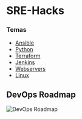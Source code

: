 # SRE-Hacks

### Temas
- [Ansible]()
- [Python]()
- [Terraform]()
- [Jenkins]()
- [Webservers]()
- [Linux]()

## DevOps Roadmap

![DevOps Roadmap](./devops/images/devops.png)